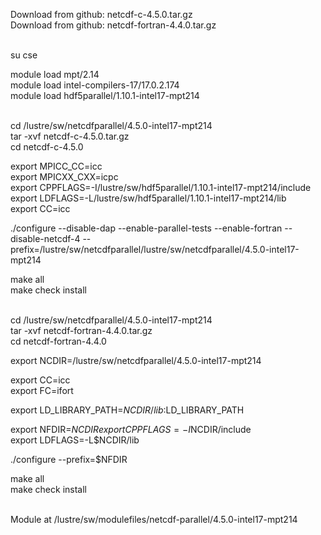 Download from github: netcdf-c-4.5.0.tar.gz  
Download from github: netcdf-fortran-4.4.0.tar.gz  
<br>  

su cse  

module load mpt/2.14  
module load intel-compilers-17/17.0.2.174   
module load hdf5parallel/1.10.1-intel17-mpt214  
<br>
 
cd /lustre/sw/netcdfparallel/4.5.0-intel17-mpt214  
tar -xvf netcdf-c-4.5.0.tar.gz  
cd netcdf-c-4.5.0  
  
export MPICC_CC=icc  
export MPICXX_CXX=icpc  
export CPPFLAGS=-I/lustre/sw/hdf5parallel/1.10.1-intel17-mpt214/include  
export LDFLAGS=-L/lustre/sw/hdf5parallel/1.10.1-intel17-mpt214/lib  
export CC=icc   

./configure --disable-dap --enable-parallel-tests --enable-fortran --disable-netcdf-4 --prefix=/lustre/sw/netcdfparallel/lustre/sw/netcdfparallel/4.5.0-intel17-mpt214  

make all  
make check install  
<br>
   
cd /lustre/sw/netcdfparallel/4.5.0-intel17-mpt214  
tar -xvf netcdf-fortran-4.4.0.tar.gz  
cd netcdf-fortran-4.4.0  
    
export NCDIR=/lustre/sw/netcdfparallel/4.5.0-intel17-mpt214  
  
export CC=icc  
export FC=ifort  
  
export LD_LIBRARY_PATH=$NCDIR/lib:$LD_LIBRARY_PATH  
  
export NFDIR=$NCDIR  
export CPPFLAGS=-I$NCDIR/include  
export LDFLAGS=-L$NCDIR/lib  
  
./configure --prefix=$NFDIR  
  
make all  
make check install  
<br>

Module at /lustre/sw/modulefiles/netcdf-parallel/4.5.0-intel17-mpt214  
